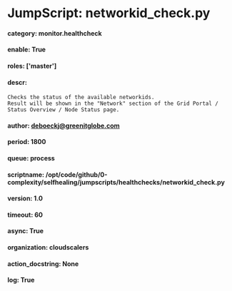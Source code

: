 
# JumpScript: networkid_check.py
        
#### category: monitor.healthcheck
#### enable: True
#### roles: ['master']
#### descr: 
```
Checks the status of the available networkids.
Result will be shown in the "Network" section of the Grid Portal / Status Overview / Node Status page.

```
#### author: deboeckj@greenitglobe.com
#### period: 1800
#### queue: process
#### scriptname: /opt/code/github/0-complexity/selfhealing/jumpscripts/healthchecks/networkid_check.py
#### version: 1.0
#### timeout: 60
#### async: True
#### organization: cloudscalers
#### action_docstring: None
#### log: True